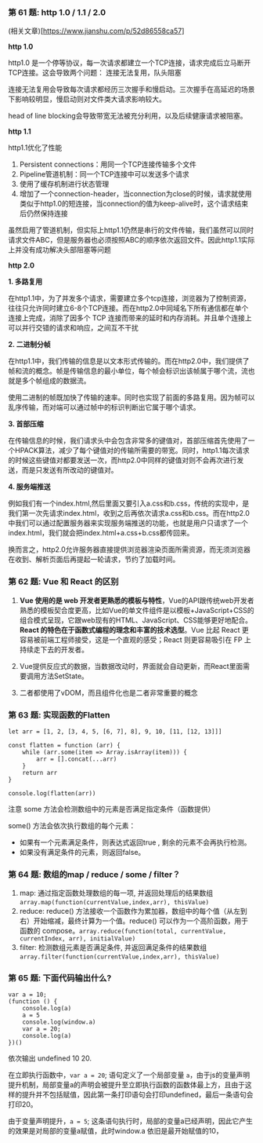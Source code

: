 ### 第 61 题: http 1.0 / 1.1 / 2.0

(相关文章)[https://www.jianshu.com/p/52d86558ca57]

**http 1.0**

http1.0 是一个停等协议，每一次请求都建立一个TCP连接，请求完成后立马断开TCP连接。这会导致两个问题： 连接无法复用，队头阻塞

连接无法复用会导致每次请求都经历三次握手和慢启动。三次握手在高延迟的场景下影响较明显，慢启动则对文件类大请求影响较大。

head of line blocking会导致带宽无法被充分利用，以及后续健康请求被阻塞。

**http 1.1**

http1.1优化了性能
1. Persistent connections：用同一个TCP连接传输多个文件
2. Pipeline管道机制：同一个TCP连接中可以发送多个请求
3. 使用了缓存机制进行状态管理
4. 增加了一个connection-header，当connection为close的时候，请求就使用类似于http1.0的短连接，当connection的值为keep-alive时，这个请求结束后仍然保持连接

虽然启用了管道机制，但实际上http1.1仍然是串行的文件传输，我们虽然可以同时请求文件ABC，但是服务器也必须按照ABC的顺序依次返回文件。因此http1.1实际上并没有成功解决头部阻塞等问题

**http 2.0**

**1. 多路复用**

在http1.1中，为了并发多个请求，需要建立多个tcp连接，浏览器为了控制资源，往往只允许同时建立6-8个TCP连接。而在http2.0中同域名下所有通信都在单个连接上完成，消除了因多个 TCP 连接而带来的延时和内存消耗。并且单个连接上可以并行交错的请求和响应，之间互不干扰

**2. 二进制分帧**

在http1.1中，我们传输的信息是以文本形式传输的。而在http2.0中，我们提供了帧和流的概念。帧是传输信息的最小单位，每个帧会标识出该帧属于哪个流，流也就是多个帧组成的数据流。

使用二进制的帧既加快了传输的速率。同时也实现了前面的多路复用。因为帧可以乱序传输，而对端可以通过帧中的标识判断出它属于哪个请求。

**3. 首部压缩**

在传输信息的时候，我们请求头中会包含非常多的键值对，首部压缩首先使用了一个HPACK算法，减少了每个键值对的传输所需要的带宽。同时，http1.1每次请求的时候这些键值对都要发送一次，而http2.0中同样的键值对则不会再次进行发送，而是只发送有所改动的键值对。

**4. 服务端推送**

例如我们有一个index.html,然后里面又要引入a.css和b.css，传统的实现中，是我们第一次先请求index.html，收到之后再依次请求a.css和b.css。而在http2.0中我们可以通过配置服务器来实现服务端推送的功能，也就是用户只请求了一个index.html，我们就会把index.html+a.css+b.css都传回来。

换而言之，http2.0允许服务器直接提供浏览器渲染页面所需资源，而无须浏览器在收到、解析页面后再提起一轮请求，节约了加载时间。


### 第 62 题: Vue 和 React 的区别

1. **Vue 使用的是 web 开发者更熟悉的模板与特性**，Vue的API跟传统web开发者熟悉的模板契合度更高，比如Vue的单文件组件是以模板+JavaScript+CSS的组合模式呈现，它跟web现有的HTML、JavaScript、CSS能够更好地配合。**React 的特色在于函数式编程的理念和丰富的技术选型**。Vue 比起 React 更容易被前端工程师接受，这是一个直观的感受；React 则更容易吸引在 FP 上持续走下去的开发者。

2. Vue提供反应式的数据，当数据改动时，界面就会自动更新，而React里面需要调用方法SetState。

3. 二者都使用了vDOM，而且组件化也是二者非常重要的概念


### 第 63 题: 实现函数的Flatten
```JS
let arr = [1, 2, [3, 4, 5, [6, 7], 8], 9, 10, [11, [12, 13]]]

const flatten = function (arr) {
    while (arr.some(item => Array.isArray(item))) {
        arr = [].concat(...arr)
    }
    return arr
}

console.log(flatten(arr))
```

注意 some 方法会检测数组中的元素是否满足指定条件（函数提供）

some() 方法会依次执行数组的每个元素：
+ 如果有一个元素满足条件，则表达式返回true , 剩余的元素不会再执行检测。
+ 如果没有满足条件的元素，则返回false。


### 第 64 题: 数组的map / reduce / some / filter？

1. map: 通过指定函数处理数组的每一项, 并返回处理后的结果数组 `array.map(function(currentValue,index,arr), thisValue)`
2. reduce: reduce() 方法接收一个函数作为累加器，数组中的每个值（从左到右）开始缩减，最终计算为一个值。reduce() 可以作为一个高阶函数，用于函数的 compose。`array.reduce(function(total, currentValue, currentIndex, arr), initialValue)`
3. filter: 检测数组元素是否满足条件, 并返回满足条件的结果数组`array.filter(function(currentValue,index,arr), thisValue)`


### 第 65 题: 下面代码输出什么?
```JS
var a = 10;
(function () {
    console.log(a)
    a = 5
    console.log(window.a)
    var a = 20;
    console.log(a)
})()
```

依次输出 undefined 10 20.

在立即执行函数中，`var a = 20`; 语句定义了一个局部变量 `a`，由于js的变量声明提升机制，局部变量a的声明会被提升至立即执行函数的函数体最上方，且由于这样的提升并不包括赋值，因此第一条打印语句会打印undefined，最后一条语句会打印20。

由于变量声明提升，`a = 5`; 这条语句执行时，局部的变量a已经声明，因此它产生的效果是对局部的变量a赋值，此时window.a 依旧是最开始赋值的10，



